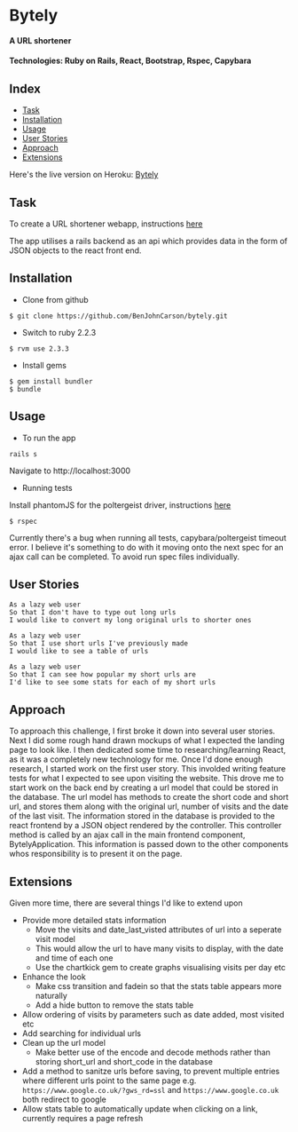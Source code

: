 # Bytely
#### A URL shortener
#### Technologies: Ruby on Rails, React, Bootstrap, Rspec, Capybara

## Index
* [Task](#Task)
* [Installation](#Install)
* [Usage](#Usage)
* [User Stories](#Stories)
* [Approach](#Approach)
* [Extensions](#Extensions)

Here's the live version on Heroku: [Bytely](https://byte1y.herokuapp.com/)

## <a name="Task">Task</a>
To create a URL shortener webapp, instructions [here](https://github.com/makersacademy/url_shortener_tech_test)

The app utilises a rails backend as an api which provides data in the form of JSON objects to the react front end.

## <a name="Install">Installation</a>
* Clone from github
```
$ git clone https://github.com/BenJohnCarson/bytely.git
```

* Switch to ruby 2.2.3
```
$ rvm use 2.3.3
```

* Install gems
```
$ gem install bundler
$ bundle
```

## <a name="Usage">Usage</a>

* To run the app
```
rails s
```
Navigate to http://localhost:3000

* Running tests

Install phantomJS for the poltergeist driver, instructions [here](https://github.com/teampoltergeist/poltergeist)

```
$ rspec
```

Currently there's a bug when running all tests, capybara/poltergeist timeout error. 
I believe it's something to do with it moving onto the next spec for an ajax call can be completed.
To avoid run spec files individually.

## <a name="Stories">User Stories</a>
```
As a lazy web user
So that I don't have to type out long urls
I would like to convert my long original urls to shorter ones

As a lazy web user
So that I use short urls I've previously made
I would like to see a table of urls

As a lazy web user
So that I can see how popular my short urls are
I'd like to see some stats for each of my short urls
```

## <a name="Approach">Approach</a>
To approach this challenge, I first broke it down into several user stories.
Next I did some rough hand drawn mockups of what I expected the landing page to look like.
I then dedicated some time to researching/learning React, as it was a completely new technology for me.
Once I'd done enough research, I started work on the first user story.
This involded writing feature tests for what I expected to see upon visiting the website.
This drove me to start work on the back end by creating a url model that could be stored in the database.
The url model has methods to create the short code and short url, and stores them along with the original url, number of visits and the date of the last visit.
The information stored in the database is provided to the react frontend by a JSON object rendered by the controller.
This controller method is called by an ajax call in the main frontend component, BytelyApplication.
This information is passed down to the other components whos responsibility is to present it on the page.


## <a name="Extensions">Extensions</a>
Given more time, there are several things I'd like to extend upon

* Provide more detailed stats information
    * Move the visits and date\_last\_visted attributes of url into a seperate visit model
    * This would allow the url to have many visits to display, with the date and time of each one
    * Use the chartkick gem to create graphs visualising visits per day etc
* Enhance the look
    * Make css transition and fadein so that the stats table appears more naturally
    * Add a hide button to remove the stats table
* Allow ordering of visits by parameters such as date added, most visited etc
* Add searching for individual urls
* Clean up the url model
    * Make better use of the encode and decode methods rather than storing short\_url and short\_code in the database
* Add a method to sanitze urls before saving, to prevent multiple entries where different urls point to the same page e.g. ```https://www.google.co.uk/?gws_rd=ssl``` and ```https://www.google.co.uk``` both redirect to google
* Allow stats table to automatically update when clicking on a link, currently requires a page refresh
